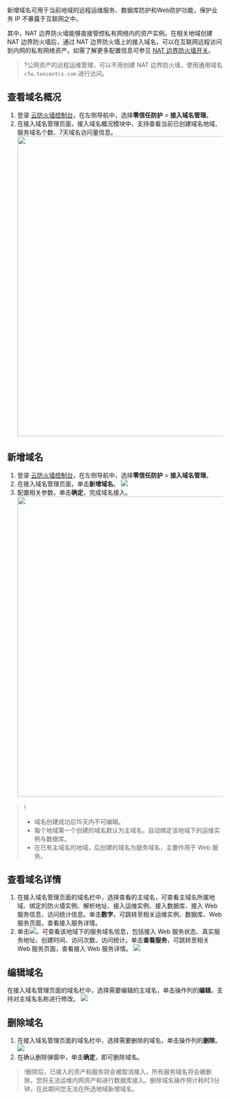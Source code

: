 新增域名可用于当前地域的远程运维服务、数据库防护和Web防护功能，保护业务 IP 不暴露于互联网之中。

其中，NAT 边界防火墙能够直接管控私有网络内的资产实例。在相关地域创建 NAT 边界防火墙后，通过 NAT 边界防火墙上的接入域名，可以在互联网远程访问到内网的私有网络资产。如需了解更多配置信息可参见 [NAT 边界防火墙开关](https://cloud.tencent.com/document/product/1132/46929)。

>?公网资产的远程运维管理，可以不用创建 NAT 边界防火墙，使用通用域名 `cfw.tencentcs.com` 进行访问。

## 查看域名概况
1. 登录 [云防火墙控制台](https://console.cloud.tencent.com/cfw/identityauth)，在左侧导航中，选择**零信任防护** > **接入域名管理**。
2. 在接入域名管理页面，接入域名概况模块中，支持查看当前已创建域名地域、服务域名个数、7天域名访问量信息。<br><img src="https://qcloudimg.tencent-cloud.cn/raw/d1cd47b0c926869e950627017a57f093.png" width=700px>



## 新增域名
1. 登录 [云防火墙控制台](https://console.cloud.tencent.com/cfw/identityauth)，在左侧导航中，选择**零信任防护** > **接入域名管理**。
2. 在接入域名管理页面，单击**新增域名**。
![](https://qcloudimg.tencent-cloud.cn/raw/dd8109aad9707133556bc6a185b2293d.png)
3. 配置相关参数，单击**确定**，完成域名接入。<br><img src="https://qcloudimg.tencent-cloud.cn/raw/300284fbeec4efd6011164f7335da978.png" width=700px>
>!
>- 域名创建成功后15天内不可编辑。
>- 每个地域第一个创建的域名默认为主域名，自动绑定该地域下的运维实例与数据库。
>- 在已有主域名的地域，后创建的域名为服务域名，主要作用于 Web 服务。


## 查看域名详情
1. 在接入域名管理页面的域名栏中，选择查看的主域名，可查看主域名所属地域、绑定的防火墙实例、解析地址、接入运维实例、接入数据库、接入 Web 服务信息、访问统计信息。单击**数字**，可跳转至相关运维实例、数据库、Web 服务页面，查看接入服务详情。
2. 单击![](https://qcloudimg.tencent-cloud.cn/raw/e349c90843ecfd4e9ff651b4d308a3e1.png)，可查看该地域下的服务域名信息，包括接入 Web 服务状态、真实服务地址、创建时间、访问次数、访问统计。单击**查看服务**，可跳转至相关 Web 服务页面，查看接入 Web 服务详情。
![](https://qcloudimg.tencent-cloud.cn/raw/fb35154753c4ad0f36f0cca15285b3fb.png)


## 编辑域名
在接入域名管理页面的域名栏中，选择需要编辑的主域名，单击操作列的**编辑**，支持对主域名名称进行修改。
![](https://qcloudimg.tencent-cloud.cn/raw/fa6e8d237a557eceb31e5aad66fc7154.png)

## 删除域名
1. 在接入域名管理页面的域名栏中，选择需要删除的域名，单击操作列的**删除**。
![](https://qcloudimg.tencent-cloud.cn/raw/eb76d1580e42b0a27709ceb85fed42ef.png)
2. 在确认删除弹窗中，单击**确定**，即可删除域名。
>!删除后，已接入的资产和服务将会被取消接入，所有服务域名将会被删除，您将无法运维内网资产和进行数据库接入。删除域名操作预计耗时3分钟，在此期间您无法在所选地域新增域名。
